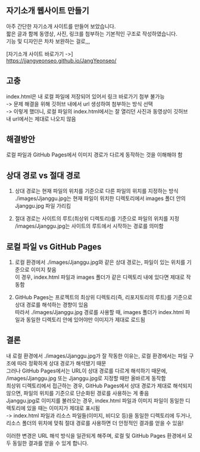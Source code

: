 자기소개 웹사이트 만들기
-

아주 간단한 자기소개 사이트를 만들어 보았습니다. <br>
짧은 글과 함께 동영상, 사진, 링크를 첨부하는 기본적인 구조로 작성하였습니다. <br>
기능 및 디자인은 차차 보완하는 걸로,,,

[자기소개 사이트 바로가기 ->] <br>
https://jjangyeonseo.github.io/JangYeonseo/


고충
-

index.html은 내 로컬 파일에 저장되어 있어서 링크 바로가기 첨부 불가능 <br>
-> 문제 해결을 위해 깃허브 내에서 url 생성하여 첨부하는 방식 선택 <br>
-> 이렇게 했더니, 로컬 파일의 index.html에서는 잘 열리던 사진과 동영상이 깃허브 내 url에서는 제대로 나오지 않음

해결방안
-

로컬 파일과 GitHub Pages에서 이미지 경로가 다르게 동작하는 것을 이해해야 함 <br>

상대 경로 vs 절대 경로
-

1. 상대 경로는 현재 파일의 위치를 기준으로 다른 파일의 위치를 지정하는 방식 <br>
./images/Jjanggu.jpg는 현재 파일이 위치한 디렉토리에서 images 폴더 안의 Jjanggu.jpg 파일 가리킴 <br>

2. 절대 경로는 사이트의 루트(최상위 디렉토리)를 기준으로 파일의 위치를 지정 <br>
/images/Jjanggu.jpg는 사이트의 루트에서 시작하는 경로를 의미함

로컬 파일 vs GitHub Pages
-

1. 로컬 환경에서 ./images/Jjanggu.jpg와 같은 상대 경로는, 파일이 있는 위치를 기준으로 이미지 찾음 <br>
이 경우, index.html 파일과 images 폴더가 같은 디렉토리 내에 있다면 제대로 작동함

2. GitHub Pages는 프로젝트의 최상위 디렉토리(즉, 리포지토리의 루트)를 기준으로 상대 경로를 해석하는 경향이 있음 <br>
따라서 ./images/Jjanggu.jpg 경로를 사용할 때, images 폴더가 index.html 파일과 동일한 디렉토리 안에 있어야만 이미지가 제대로 로드됨

결론
-

내 로컬 환경에서 ./images/Jjanggu.jpg가 잘 작동한 이유는, 로컬 환경에서는 파일 구조에 따라 정확하게 상대 경로가 해석됐기 때문 <br>
그러나 GitHub Pages에서는 URL이 상대 경로를 다르게 해석하기 때문에, /images/Jjanggu.jpg 또는 Jjanggu.jpg로 지정할 때만 올바르게 동작함 <br>
최상위 디렉토리에서 접근하는 경우, GitHub Pages에서 상대 경로가 제대로 해석되지 않으면, 파일의 위치를 기준으로 단순화된 경로를 사용하는 게 좋음 <br>
Jjanggu.jpg로 이미지를 불러오는 경우, index.html 파일과 이미지 파일이 동일한 디렉토리에 있을 때는 이미지가 제대로 표시됨 <br>
-> index.html 파일과 리소스 파일들(이미지, 비디오 등)을 동일한 디렉토리에 두거나, 리소스 폴더의 위치에 맞춰 절대 경로를 사용하면 더 안정적인 결과를 얻을 수 있음!

이러한 변경은 URL 해석 방식을 일관되게 해주며, 로컬 및 GitHub Pages 환경에서 모두 동일한 결과를 얻을 수 있게 합니다.
